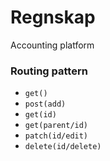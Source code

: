 # Regnskap
Accounting platform 

### Routing pattern
* `get()`
* `post(add)`
* `get(id)`
* `get(parent/id)`
* `patch(id/edit)`
* `delete(id/delete)`